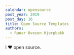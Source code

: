 ```yaml
---
calendar: opensource
post_year: 2019
post_day: 16
title: Open Source Templates
authors:
  - Runar Ovesen Hjerpbakk
---
```

I ❤️ open source.
